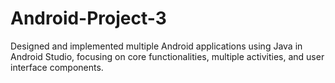 # Android-Project-3
Designed and implemented multiple Android applications using Java in Android Studio, focusing on core functionalities, multiple activities, and user interface components.
